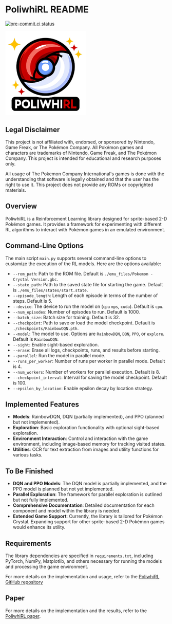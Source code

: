 # PoliwhiRL README
[![pre-commit.ci status](https://results.pre-commit.ci/badge/github/AoifeHughes/PoliwhiRL/main.svg)](https://results.pre-commit.ci/latest/github/AoifeHughes/PoliwhiRL/main)

<img src="./images/logo.png" alt="PoliwhiRL" width="50%">

## Legal Disclaimer
This project is not affiliated with, endorsed, or sponsored by Nintendo, Game
Freak, or The Pokémon Company. All Pokémon games and characters are trademarks
of Nintendo, Game Freak, and The Pokémon Company. This project is intended for
educational and research purposes only.

All usage of The Pokemon Company International's games is done with the
understanding that software is legally obtained and that the user has the right to use it. This project does not provide any ROMs or copyrighted materials.

## Overview
PoliwhiRL is a Reinforcement Learning library designed for sprite-based 2-D Pokémon games. It provides a framework for experimenting with different RL algorithms to interact with Pokémon games in an emulated environment.

## Command-Line Options
The main script `main.py` supports several command-line options to customize the execution of the RL models. Here are the options available:

- `--rom_path`: Path to the ROM file. Default is `./emu_files/Pokemon - Crystal Version.gbc`.
- `--state_path`: Path to the saved state file for starting the game. Default is `./emu_files/states/start.state`.
- `--episode_length`: Length of each episode in terms of the number of steps. Default is 5.
- `--device`: The device to run the model on (`cpu` `mps`, `cuda`). Default is `cpu`.
- `--num_episodes`: Number of episodes to run. Default is 1000.
- `--batch_size`: Batch size for training. Default is 32.
- `--checkpoint`: Path to save or load the model checkpoint. Default is `./checkpoints/RainbowDQN.pth`.
- `--model`: The model to use. Options are `RainbowDQN`, `DQN`, `PPO`, or `explore`. Default is `RainbowDQN`.
- `--sight`: Enable sight-based exploration.
- `--erase`: Erase all logs, checkpoints, runs, and results before starting.
- `--parallel`: Run the model in parallel mode.
- `--runs_per_worker`: Number of runs per worker in parallel mode. Default is 4.
- `--num_workers`: Number of workers for parallel execution. Default is 8.
- `--checkpoint_interval`: Interval for saving the model checkpoint. Default is 100.
- `--epsilon_by_location`: Enable epsilon decay by location strategy.

## Implemented Features
- **Models**: RainbowDQN, DQN (partially implemented), and PPO (planned but not implemented).
- **Exploration**: Basic exploration functionality with optional sight-based exploration.
- **Environment Interaction**: Control and interaction with the game environment, including image-based memory for tracking visited states.
- **Utilities**: OCR for text extraction from images and utility functions for various tasks.

## To Be Finished
- **DQN and PPO Models**: The DQN model is partially implemented, and the PPO model is planned but not yet implemented.
- **Parallel Exploration**: The framework for parallel exploration is outlined but not fully implemented.
- **Comprehensive Documentation**: Detailed documentation for each component and model within the library is needed.
- **Extended Game Support**: Currently, the library is tailored for Pokémon Crystal. Expanding support for other sprite-based 2-D Pokémon games would enhance its utility.

## Requirements
The library dependencies are specified in `requirements.txt`, including PyTorch, NumPy, Matplotlib, and others necessary for running the models and processing the game environment.

For more details on the implementation and usage, refer to the [PoliwhiRL GitHub
repository](https://github.com/AoifeHughes/PoliwhiRL)

## Paper
For more details on the implementation and the results, refer to the [PoliwhiRL paper](./paper/paper.pdf).